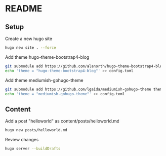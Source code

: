 # README

## Setup

Create a new hugo site

~~~zsh
hugo new site . --force
~~~

Add theme hugo-theme-bootstrap4-blog

~~~zsh
git submodule add https://github.com/alanorth/hugo-theme-bootstrap4-blog.git themes/hugo-theme-bootstrap4-blog
echo 'theme = "hugo-theme-bootstrap4-blog"' >> config.toml
~~~

Add theme mediumish-gohugo-theme

~~~zsh
git submodule add https://github.com/lgaida/mediumish-gohugo-theme themes/mediumish-gohugo-theme
echo 'theme = "mediumish-gohugo-theme"' >> config.toml
~~~

## Content

Add a post "helloworld" as content/posts/helloworld.md

~~~zsh
hugo new posts/helloworld.md
~~~

Review changes

~~~zsh
hugo server --buildDrafts
~~~
